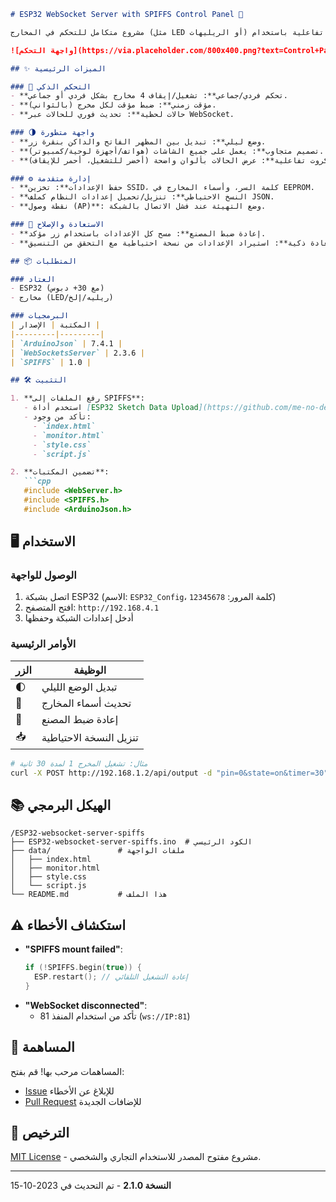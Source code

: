 ```markdown
# ESP32 WebSocket Server with SPIFFS Control Panel 🚀

مشروع متكامل للتحكم في المخارج (مثل LED أو الريليهات) عبر واجهة ويب تفاعلية باستخدام ESP32. يدعم الميزات المتقدمة مثل المؤقتات الزمنية، الوضع الليلي، والنسخ الاحتياطي التلقائي.

![واجهة التحكم](https://via.placeholder.com/800x400.png?text=Control+Panel+Preview)

## ✨ الميزات الرئيسية

### 🔌 التحكم الذكي
- **تحكم فردي/جماعي**: تشغيل/إيقاف 4 مخارج بشكل فردي أو جماعي.
- **مؤقت زمني**: ضبط مؤقت لكل مخرج (بالثواني).
- **حالات لحظية**: تحديث فوري للحالات عبر WebSocket.

### 🌗 واجهة متطورة
- **وضع ليلي**: تبديل بين المظهر الفاتح والداكن بنقرة زر.
- **تصميم متجاوب**: يعمل على جميع الشاشات (هواتف/أجهزة لوحية/كمبيوتر).
- **كروت تفاعلية**: عرض الحالات بألوان واضحة (أخضر للتشغيل، أحمر للإيقاف).

### ⚙️ إدارة متقدمة
- **حفظ الإعدادات**: تخزين SSID، كلمة السر، وأسماء المخارج في EEPROM.
- **النسخ الاحتياطي**: تنزيل/تحميل إعدادات النظام كملف JSON.
- **نقطة وصول (AP)**: وضع التهيئة عند فشل الاتصال بالشبكة.

### 🔄 الاستعادة والإصلاح
- **إعادة ضبط المصنع**: مسح كل الإعدادات باستخدام زر مؤكد.
- **استعادة ذكية**: استيراد الإعدادات من نسخة احتياطية مع التحقق من التنسيق.

## 📦 المتطلبات

### العتاد
- ESP32 (مع 30+ دبوس)
- مخارج (LED/ريليه/إلخ)

### البرمجيات
| المكتبة | الإصدار |
|---------|---------|
| `ArduinoJson` | 7.4.1 |
| `WebSocketsServer` | 2.3.6 |
| `SPIFFS` | 1.0 |

## 🛠️ التثبيت

1. **رفع الملفات إلى SPIFFS**:
   - استخدم أداة [ESP32 Sketch Data Upload](https://github.com/me-no-dev/arduino-esp32fs-plugin)
   - تأكد من وجود:
     - `index.html`
     - `monitor.html` 
     - `style.css`
     - `script.js`

2. **تضمين المكتبات**:
   ```cpp
   #include <WebServer.h>
   #include <SPIFFS.h>
   #include <ArduinoJson.h>
   ```

## 🖥️ الاستخدام

### الوصول للواجهة
1. اتصل بشبكة ESP32 (الاسم: `ESP32_Config`، كلمة المرور: `12345678`)
2. افتح المتصفح: `http://192.168.4.1`
3. أدخل إعدادات الشبكة وحفظها

### الأوامر الرئيسية
| الزر | الوظيفة |
|------|---------|
| 🌓 | تبديل الوضع الليلي |
| 🔄 | تحديث أسماء المخارج |
| 🧨 | إعادة ضبط المصنع |
| 📥 | تنزيل النسخة الاحتياطية |

```bash
# مثال: تشغيل المخرج 1 لمدة 30 ثانية
curl -X POST http://192.168.1.2/api/output -d "pin=0&state=on&timer=30"
```

## 📚 الهيكل البرمجي

```
/ESP32-websocket-server-spiffs
├── ESP32-websocket-server-spiffs.ino  # الكود الرئيسي
├── data/               # ملفات الواجهة
│   ├── index.html
│   ├── monitor.html
│   ├── style.css
│   └── script.js
└── README.md           # هذا الملف
```

## ⚠️ استكشاف الأخطاء

- **"SPIFFS mount failed"**:
  ```cpp
  if (!SPIFFS.begin(true)) {
    ESP.restart(); // إعادة التشغيل التلقائي
  }
  ```
- **"WebSocket disconnected"**:
  - تأكد من استخدام المنفذ 81 (`ws://IP:81`)

## 🤝 المساهمة
المساهمات مرحب بها! قم بفتح:
- [Issue](https://github.com/kutaibaa-akraa/ESP32-websocket-server-spiffs/issues) للإبلاغ عن الأخطاء
- [Pull Request](https://github.com/kutaibaa-akraa/ESP32-websocket-server-spiffs/pulls) للإضافات الجديدة

## 📜 الترخيص
[MIT License](LICENSE) - مشروع مفتوح المصدر للاستخدام التجاري والشخصي.

---

**النسخة 2.1.0** - تم التحديث في 2023-10-15  
```